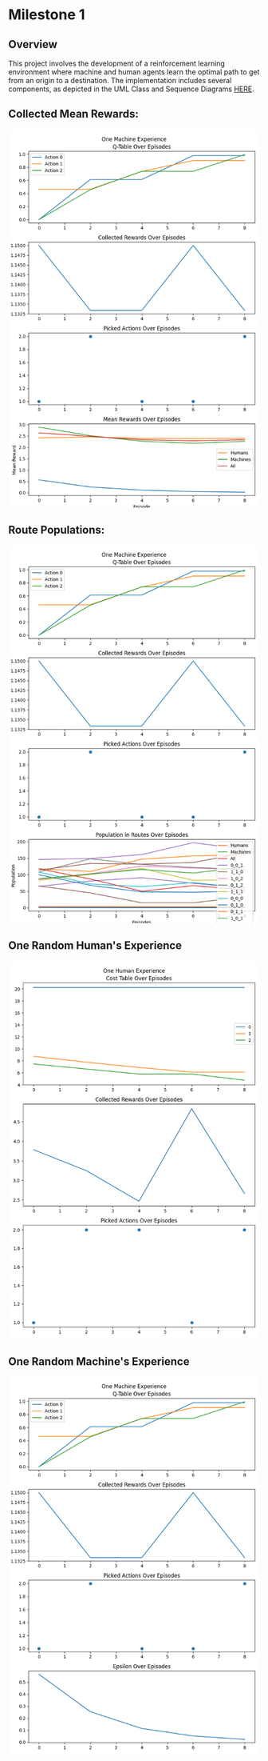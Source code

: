 # Milestone 1

## Overview

This project involves the development of a reinforcement learning environment where machine and human agents learn the optimal path to get from an origin to a destination.
The implementation includes several components, as depicted in the UML Class and Sequence Diagrams [HERE](https://miro.com/app/board/uXjVN4vGqSI=/?share_link_id=316593087566).


## Collected Mean Rewards:
![](plots/rewards.png)


## Route Populations:
![](plots/flows.png)


## One Random Human's Experience
![](plots/one_human.png)


## One Random Machine's Experience
![](plots/one_machine.png)

